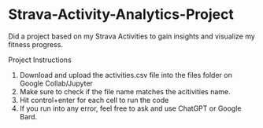 # Strava-Activity-Analytics-Project
Did a project based on my Strava Activities to gain insights and visualize my fitness progress.

Project Instructions
1. Download and upload the activities.csv file into the files folder on Google Collab/Jupyter
2. Make sure to check if the file name matches the acitivities name.
3. Hit control+enter for each cell to run the code
4. If you run into any error, feel free to ask and use ChatGPT or Google Bard.

